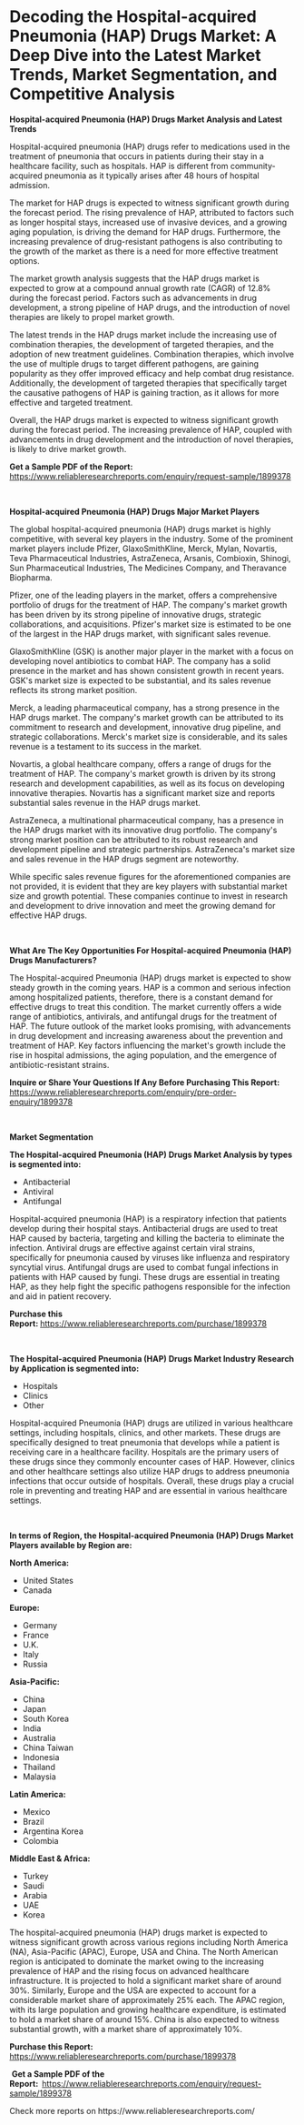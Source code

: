 <p><h1>Decoding the Hospital-acquired Pneumonia (HAP) Drugs Market: A Deep Dive into the Latest Market Trends, Market Segmentation, and Competitive Analysis</h1></p><p><strong>Hospital-acquired Pneumonia (HAP) Drugs Market Analysis and Latest Trends</strong></p>
<p><p>Hospital-acquired pneumonia (HAP) drugs refer to medications used in the treatment of pneumonia that occurs in patients during their stay in a healthcare facility, such as hospitals. HAP is different from community-acquired pneumonia as it typically arises after 48 hours of hospital admission. </p><p>The market for HAP drugs is expected to witness significant growth during the forecast period. The rising prevalence of HAP, attributed to factors such as longer hospital stays, increased use of invasive devices, and a growing aging population, is driving the demand for HAP drugs. Furthermore, the increasing prevalence of drug-resistant pathogens is also contributing to the growth of the market as there is a need for more effective treatment options.</p><p>The market growth analysis suggests that the HAP drugs market is expected to grow at a compound annual growth rate (CAGR) of 12.8% during the forecast period. Factors such as advancements in drug development, a strong pipeline of HAP drugs, and the introduction of novel therapies are likely to propel market growth.</p><p>The latest trends in the HAP drugs market include the increasing use of combination therapies, the development of targeted therapies, and the adoption of new treatment guidelines. Combination therapies, which involve the use of multiple drugs to target different pathogens, are gaining popularity as they offer improved efficacy and help combat drug resistance. Additionally, the development of targeted therapies that specifically target the causative pathogens of HAP is gaining traction, as it allows for more effective and targeted treatment.</p><p>Overall, the HAP drugs market is expected to witness significant growth during the forecast period. The increasing prevalence of HAP, coupled with advancements in drug development and the introduction of novel therapies, is likely to drive market growth.</p></p>
<p><strong>Get a Sample PDF of the Report:&nbsp;</strong> <a href="https://www.reliableresearchreports.com/enquiry/request-sample/1899378">https://www.reliableresearchreports.com/enquiry/request-sample/1899378</a></p>
<p>&nbsp;</p>
<p><strong>Hospital-acquired Pneumonia (HAP) Drugs Major Market Players</strong></p>
<p><p>The global hospital-acquired pneumonia (HAP) drugs market is highly competitive, with several key players in the industry. Some of the prominent market players include Pfizer, GlaxoSmithKline, Merck, Mylan, Novartis, Teva Pharmaceutical Industries, AstraZeneca, Arsanis, Combioxin, Shinogi, Sun Pharmaceutical Industries, The Medicines Company, and Theravance Biopharma.</p><p>Pfizer, one of the leading players in the market, offers a comprehensive portfolio of drugs for the treatment of HAP. The company's market growth has been driven by its strong pipeline of innovative drugs, strategic collaborations, and acquisitions. Pfizer's market size is estimated to be one of the largest in the HAP drugs market, with significant sales revenue.</p><p>GlaxoSmithKline (GSK) is another major player in the market with a focus on developing novel antibiotics to combat HAP. The company has a solid presence in the market and has shown consistent growth in recent years. GSK's market size is expected to be substantial, and its sales revenue reflects its strong market position.</p><p>Merck, a leading pharmaceutical company, has a strong presence in the HAP drugs market. The company's market growth can be attributed to its commitment to research and development, innovative drug pipeline, and strategic collaborations. Merck's market size is considerable, and its sales revenue is a testament to its success in the market.</p><p>Novartis, a global healthcare company, offers a range of drugs for the treatment of HAP. The company's market growth is driven by its strong research and development capabilities, as well as its focus on developing innovative therapies. Novartis has a significant market size and reports substantial sales revenue in the HAP drugs market.</p><p>AstraZeneca, a multinational pharmaceutical company, has a presence in the HAP drugs market with its innovative drug portfolio. The company's strong market position can be attributed to its robust research and development pipeline and strategic partnerships. AstraZeneca's market size and sales revenue in the HAP drugs segment are noteworthy.</p><p>While specific sales revenue figures for the aforementioned companies are not provided, it is evident that they are key players with substantial market size and growth potential. These companies continue to invest in research and development to drive innovation and meet the growing demand for effective HAP drugs.</p></p>
<p>&nbsp;</p>
<p><strong>What Are The Key Opportunities For Hospital-acquired Pneumonia (HAP) Drugs Manufacturers?</strong></p>
<p><p>The Hospital-acquired Pneumonia (HAP) drugs market is expected to show steady growth in the coming years. HAP is a common and serious infection among hospitalized patients, therefore, there is a constant demand for effective drugs to treat this condition. The market currently offers a wide range of antibiotics, antivirals, and antifungal drugs for the treatment of HAP. The future outlook of the market looks promising, with advancements in drug development and increasing awareness about the prevention and treatment of HAP. Key factors influencing the market's growth include the rise in hospital admissions, the aging population, and the emergence of antibiotic-resistant strains.</p></p>
<p><strong>Inquire or Share Your Questions If Any Before Purchasing This Report:</strong> <a href="https://www.reliableresearchreports.com/enquiry/pre-order-enquiry/1899378">https://www.reliableresearchreports.com/enquiry/pre-order-enquiry/1899378</a></p>
<p>&nbsp;</p>
<p><strong>Market Segmentation</strong></p>
<p><strong>The Hospital-acquired Pneumonia (HAP) Drugs Market Analysis by types is segmented into:</strong></p>
<p><ul><li>Antibacterial</li><li>Antiviral</li><li>Antifungal</li></ul></p>
<p><p>Hospital-acquired pneumonia (HAP) is a respiratory infection that patients develop during their hospital stays. Antibacterial drugs are used to treat HAP caused by bacteria, targeting and killing the bacteria to eliminate the infection. Antiviral drugs are effective against certain viral strains, specifically for pneumonia caused by viruses like influenza and respiratory syncytial virus. Antifungal drugs are used to combat fungal infections in patients with HAP caused by fungi. These drugs are essential in treating HAP, as they help fight the specific pathogens responsible for the infection and aid in patient recovery.</p></p>
<p><strong>Purchase this Report:&nbsp;</strong><a href="https://www.reliableresearchreports.com/purchase/1899378">https://www.reliableresearchreports.com/purchase/1899378</a></p>
<p>&nbsp;</p>
<p><strong>The Hospital-acquired Pneumonia (HAP) Drugs Market Industry Research by Application is segmented into:</strong></p>
<p><ul><li>Hospitals</li><li>Clinics</li><li>Other</li></ul></p>
<p><p>Hospital-acquired Pneumonia (HAP) drugs are utilized in various healthcare settings, including hospitals, clinics, and other markets. These drugs are specifically designed to treat pneumonia that develops while a patient is receiving care in a healthcare facility. Hospitals are the primary users of these drugs since they commonly encounter cases of HAP. However, clinics and other healthcare settings also utilize HAP drugs to address pneumonia infections that occur outside of hospitals. Overall, these drugs play a crucial role in preventing and treating HAP and are essential in various healthcare settings.</p></p>
<p>&nbsp;</p>
<p><strong>In terms of Region, the Hospital-acquired Pneumonia (HAP) Drugs Market Players available by Region are:</strong></p>
<p>
    <p> <strong> North America: </strong>
        <ul>
            <li>United States</li>
            <li>Canada</li>
        </ul>
        </p> 
    <p> <strong> Europe: </strong>
        <ul>
            <li>Germany</li>
            <li>France</li>
            <li>U.K.</li>
            <li>Italy</li>
            <li>Russia</li>
        </ul>
        </p> 
    <p> <strong> Asia-Pacific: </strong>
        <ul>
            <li>China</li>
            <li>Japan</li>
            <li>South Korea</li>
            <li>India</li>
            <li>Australia</li>
            <li>China Taiwan</li>
            <li>Indonesia</li>
            <li>Thailand</li>
            <li>Malaysia</li>
        </ul>
        </p> 
    <p> <strong> Latin America: </strong>
        <ul>
            <li>Mexico</li>
            <li>Brazil</li>
            <li>Argentina Korea</li>
            <li>Colombia</li>
        </ul>
        </p> 
    <p> <strong> Middle East & Africa: </strong>
        <ul>
            <li>Turkey</li>
            <li>Saudi</li>
            <li>Arabia</li>
            <li>UAE</li>
            <li>Korea</li>
        </ul>
    </p>
    </p>
<p><p>The hospital-acquired pneumonia (HAP) drugs market is expected to witness significant growth across various regions including North America (NA), Asia-Pacific (APAC), Europe, USA and China. The North American region is anticipated to dominate the market owing to the increasing prevalence of HAP and the rising focus on advanced healthcare infrastructure. It is projected to hold a significant market share of around 30%. Similarly, Europe and the USA are expected to account for a considerable market share of approximately 25% each. The APAC region, with its large population and growing healthcare expenditure, is estimated to hold a market share of around 15%. China is also expected to witness substantial growth, with a market share of approximately 10%.</p></p>
<p><strong>Purchase this Report: </strong><a href="https://www.reliableresearchreports.com/purchase/1899378">https://www.reliableresearchreports.com/purchase/1899378</a></p>
<p>&nbsp;<strong>Get a Sample PDF of the Report:&nbsp;&nbsp;</strong><a href="https://www.reliableresearchreports.com/enquiry/request-sample/1899378">https://www.reliableresearchreports.com/enquiry/request-sample/1899378</a></p>
<p><strong></strong></p>
<p>Check more reports on https://www.reliableresearchreports.com/</p>
